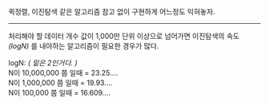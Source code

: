 퀵정렬, 이진탐색 같은 알고리즘 참고 없이 구현하게 어느정도 익혀놓자.  

---
처리해야 할 데이터 개수 값이 1,000만 단위 이상으로 넘어가면 이진탐색의 속도 _(logN)_ 를 내야하는 알고리즘이 필요한 경우가 많다.  

logN: _( 밑은 2인거다. )_  
N이 10,000,000 쯤 일때 = 23.25....  
N이 1,000,000 쯤 일때 = 19.93....  
N이 100,000 쯤 일때 = 16.609....  